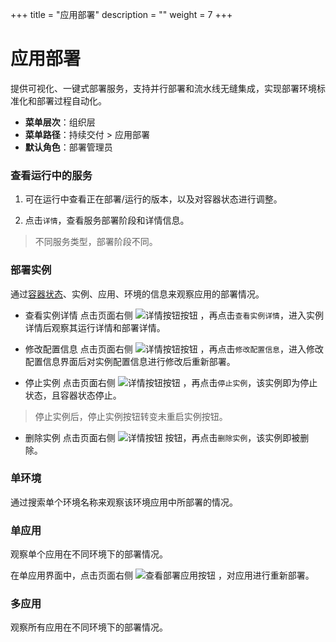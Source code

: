 ﻿+++
title = "应用部署"
description = ""
weight = 7
+++


# 应用部署

  提供可视化、一键式部署服务，支持并行部署和流水线无缝集成，实现部署环境标准化和部署过程自动化。
  
  - **菜单层次**：组织层
  - **菜单路径**：持续交付 > 应用部署
  - **默认角色**：部署管理员

### 查看运行中的服务

 1. 可在运行中查看正在部署/运行的版本，以及对容器状态进行调整。

 1. 点击`详情`，查看服务部署阶段和详情信息。
 
<blockquote class="note">
         不同服务类型，部署阶段不同。
      </blockquote>

### 部署实例
通过[容器状态](../continuous-delivery-container-management)、实例、应用、环境的信息来观察应用的部署情况。

 - 查看实例详情
点击页面右侧 ![详情按钮](/docs/user-guide/continuos-delivery/image/详情按钮.png)按钮 ，再点击`查看实例详情`，进入实例详情后观察其运行详情和部署详情。

 - 修改配置信息
点击页面右侧 ![详情按钮](/docs/user-guide/continuos-delivery/image/详情按钮.png)按钮 ，再点击`修改配置信息`，进入修改配置信息界面后对实例配置信息进行修改后重新部署。

 - 停止实例
点击页面右侧 ![详情按钮](/docs/user-guide/continuos-delivery/image/详情按钮.png)按钮 ，再点击`停止实例`，该实例即为停止状态，且容器状态停止。
<blockquote class="note">
         停止实例后，停止实例按钮转变未重启实例按钮。
      </blockquote>

 - 删除实例
点击页面右侧 ![详情按钮](/docs/user-guide/continuos-delivery/image/详情按钮.png) 按钮，再点击`删除实例`，该实例即被删除。


### 单环境
通过搜索单个环境名称来观察该环境应用中所部署的情况。

### 单应用
观察单个应用在不同环境下的部署情况。

在单应用界面中，点击页面右侧 ![查看部署应用按钮](/docs/user-guide/continuos-delivery/image/查看部署应用按钮.png) ，对应用进行重新部署。

### 多应用
观察所有应用在不同环境下的部署情况。